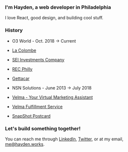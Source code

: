 ### I'm Hayden, a web developer in Philadelphia
I love React, good design, and building cool stuff.

### History
 - O3 World - Oct. 2018 → Current
 - [La Colombe](https://www.lacolombe.com)
 - [SEI Investments Company](https://seic.com/)
 - [REC Philly](https://www.recphilly.com)
 - [Gettacar](https://www.gettacar.com)

 - NSN Solutions - June 2013 → July 2018
 - [Velma - Your Virtual Marketing Assistant](https://www.meetvelma.com)
 - [Velma Fulfillment Service](https://www.meetvelma.com/products/vfs)
 - [SnapShot Postcard](https://www.snapshotpostcard.com)

### Let's build something together!
You can reach me through [LinkedIn](https://www.linkedin.com/in/hkjb/), [Twitter](https://twitter.com/hhhkkkjjjbbb), or at my email, [me@hayden.works](mailto:me@hayden.works).
